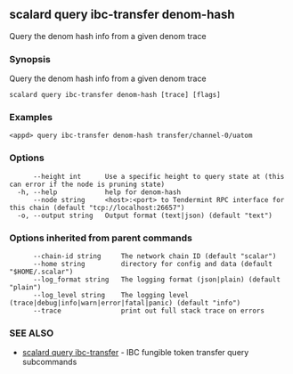 ## scalard query ibc-transfer denom-hash

Query the denom hash info from a given denom trace

### Synopsis

Query the denom hash info from a given denom trace

```
scalard query ibc-transfer denom-hash [trace] [flags]
```

### Examples

```
<appd> query ibc-transfer denom-hash transfer/channel-0/uatom
```

### Options

```
      --height int      Use a specific height to query state at (this can error if the node is pruning state)
  -h, --help            help for denom-hash
      --node string     <host>:<port> to Tendermint RPC interface for this chain (default "tcp://localhost:26657")
  -o, --output string   Output format (text|json) (default "text")
```

### Options inherited from parent commands

```
      --chain-id string     The network chain ID (default "scalar")
      --home string         directory for config and data (default "$HOME/.scalar")
      --log_format string   The logging format (json|plain) (default "plain")
      --log_level string    The logging level (trace|debug|info|warn|error|fatal|panic) (default "info")
      --trace               print out full stack trace on errors
```

### SEE ALSO

- [scalard query ibc-transfer](scalard_query_ibc-transfer.md) - IBC fungible token transfer query subcommands
